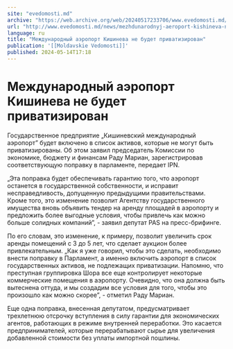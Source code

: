 ```yaml
---
site: "evedomosti.md"
archive: "https://web.archive.org/web/20240517233706/www.evedomosti.md/news/mezhdunarodnyj-aeroport-kishineva-ne-budet-privatizirovan"
url: "http://www.evedomosti.md/news/mezhdunarodnyj-aeroport-kishineva-ne-budet-privatizirovan"
language: ru
title: "Международный аэропорт Кишинева не будет приватизирован"
publication: '[[Moldavskie Vedomosti]]'
published: 2024-05-14T17:18
---
```


# Международный аэропорт Кишинева не будет приватизирован

Государственное предприятие „Кишиневский международный аэропорт” будет включено в список активов, которые не могут быть приватизированы. Об этом заявил председатель Комиссии по экономике, бюджету и финансам Раду Мариан, зарегистрировав соответствующую поправку в парламенте, передает IPN.

„Эта поправка будет обеспечивать гарантию того, что аэропорт останется в государственной собственности, и исправит несправедливость, допущенную предыдущими правительствами. Кроме того, это изменение позволит Агентству государственного имущества вновь объявить тендер на аренду площадей в аэропорту и предложить более выгодные условия, чтобы привлечь как можно больше солидных компаний”, - заявил депутат PAS на пресс-брифинге.

По его словам, это изменение, к примеру, позволит увеличить срок аренды помещений с 3 до 5 лет, что сделает аукцион более привлекательным. „Как я уже говорил, чтобы это сделать, необходимо внести поправку в Парламент, а именно включить аэропорт в список государственных активов, не подлежащих приватизации. Напомню, что преступная группировка Шора все еще контролирует некоторые коммерческие помещения в аэропорту. Очевидно, что она должна быть вытеснена оттуда, и мы создадим все условия для того, чтобы это произошло как можно скорее”, - отметил Раду Мариан.

Еще одна поправка, внесенная депутатом, предусматривает трехлетнюю отсрочку вступления в силу гарантии для экономических агентов, работающих в режиме внутренней переработки. Это касается предпринимателей, которые перерабатывают сырье для увеличения добавленной стоимости без уплаты импортной пошлины.